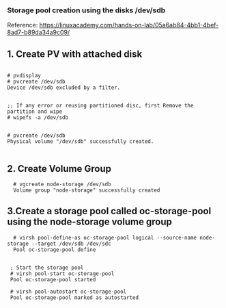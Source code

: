 

### Storage  pool creation using the disks /dev/sdb

Reference: https://linuxacademy.com/hands-on-lab/05a6ab84-4bb1-4bef-8ad7-b89da34a9c09/


 
 

## 1. Create PV with attached disk
  ```
  
  # pvdisplay
  # pvcreate /dev/sdb 
  Device /dev/sdb excluded by a filter.

  
  ;; If any error or reusing partitioned disc, first Remove the partition and wipe
  # wipefs -a /dev/sdb

  
  # pvcreate /dev/sdb
  Physical volume "/dev/sdb" successfully created.


```

## 2. Create Volume Group
```
  # vgcreate node-storage /dev/sdb
  Volume group "node-storage" successfully created
```   

## 3.Create a storage pool called oc-storage-pool using the node-storage volume group
```
  # virsh pool-define-as oc-storage-pool logical --source-name node-storage --target /dev/sdb /dev/sdc
  Pool oc-storage-pool define


 ; Start the storage pool
 # virsh pool-start oc-storage-pool
 Pool oc-storage-pool started
   
 # virsh pool-autostart oc-storage-pool
 Pool oc-storage-pool marked as autostarted

